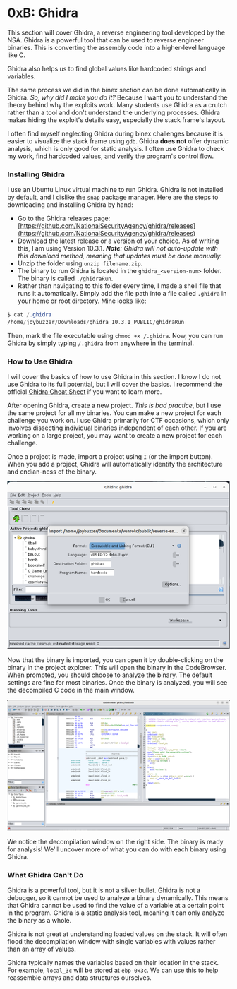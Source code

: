 # 0xB: Ghidra

This section will cover Ghidra, a reverse engineering tool developed by the NSA. Ghidra is a powerful tool that can be used to reverse engineer binaries. This is converting the assembly code into a higher-level language like C.

Ghidra also helps us to find global values like hardcoded strings and variables.

The same process we did in the binex section can be done automatically in Ghidra. _So, why did I make you do it?_ Because I want you to understand the theory behind why the exploits work. Many students use Ghidra as a crutch rather than a tool and don't understand the underlying processes. Ghidra makes hiding the exploit's details easy, especially the stack frame's layout.

I often find myself neglecting Ghidra during binex challenges because it is easier to visualize the stack frame using `gdb`. Ghidra **does not** offer dynamic analysis, which is only good for static analysis. I often use Ghidra to check my work, find hardcoded values, and verify the program's control flow.

### Installing Ghidra

I use an Ubuntu Linux virtual machine to run Ghidra. Ghidra is not installed by default, and I dislike the `snap` package manager. Here are the steps to downloading and installing Ghidra by hand:

* Go to the Ghidra releases page: [https://github.com/NationalSecurityAgency/ghidra/releases](https://github.com/NationalSecurityAgency/ghidra/releases)
* Download the latest release or a version of your choice. As of writing this, I am using Version 10.3.1. _**Note**: Ghidra will not auto-update with this download method, meaning that updates must be done manually._
* Unzip the folder using `unzip filename.zip`.
* The binary to run Ghidra is located in the `ghidra_<version-num>` folder. The binary is called `./ghidraRun`.
* Rather than navigating to this folder every time, I made a shell file that runs it automatically. Simply add the file path into a file called `.ghidra` in your home or root directory. Mine looks like:

```nasm
$ cat /.ghidra
/home/joybuzzer/Downloads/ghidra_10.3.1_PUBLIC/ghidraRun
```

Then, mark the file executable using `chmod +x /.ghidra`. Now, you can run Ghidra by simply typing `/.ghidra` from anywhere in the terminal.

### How to Use Ghidra

I will cover the basics of how to use Ghidra in this section. I know I do not use Ghidra to its full potential, but I will cover the basics. I recommend the official [Ghidra Cheat Sheet](https://ghidra-sre.org/CheatSheet.html) if you want to learn more.

After opening Ghidra, create a new project. _This is bad practice_, but I use the same project for all my binaries. You can make a new project for each challenge you work on. I use Ghidra primarily for CTF occasions, which only involves dissecting individual binaries independent of each other. If you are working on a large project, you may want to create a new project for each challenge.

Once a project is made, import a project using `I` (or the import button). When you add a project, Ghidra will automatically identify the architecture and endian-ness of the binary.

<div align="center">

<img src="hardcode/opening-architecture.png" alt="Opening Architecture" width="563">

</div>

Now that the binary is imported, you can open it by double-clicking on the binary in the project explorer. This will open the binary in the CodeBrowser. When prompted, you should choose to analyze the binary. The default settings are fine for most binaries. Once the binary is analyzed, you will see the decompiled C code in the main window.

<div align="center">

<img src="hardcode/decompilation.png" alt="Decompilation">

</div>

We notice the decompilation window on the right side. The binary is ready for analysis! We'll uncover more of what you can do with each binary using Ghidra.

### What Ghidra Can't Do

Ghidra is a powerful tool, but it is not a silver bullet. Ghidra is not a debugger, so it cannot be used to analyze a binary dynamically. This means that Ghidra cannot be used to find the value of a variable at a certain point in the program. Ghidra is a static analysis tool, meaning it can only analyze the binary as a whole.

Ghidra is not great at understanding loaded values on the stack. It will often flood the decompilation window with single variables with values rather than an array of values.

Ghidra typically names the variables based on their location in the stack. For example, `local_3c` will be stored at `ebp-0x3c`. We can use this to help reassemble arrays and data structures ourselves.

